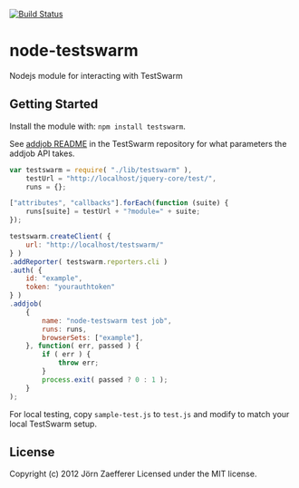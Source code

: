 [![Build Status](https://secure.travis-ci.org/Krinkle/node-testswarm.png?branch=rewrite)](http://travis-ci.org/Krinkle/node-testswarm)

# node-testswarm

Nodejs module for interacting with TestSwarm

## Getting Started
Install the module with: `npm install testswarm`.

See [addjob README](https://github.com/jquery/testswarm/tree/master/scripts/addjob#fields) in the TestSwarm repository for what parameters the addjob API takes.

```javascript
var testswarm = require( "./lib/testswarm" ),
	testUrl = "http://localhost/jquery-core/test/",
	runs = {};

["attributes", "callbacks"].forEach(function (suite) {
	runs[suite] = testUrl + "?module=" + suite;
});

testswarm.createClient( {
	url: "http://localhost/testswarm/"
} )
.addReporter( testswarm.reporters.cli )
.auth( {
	id: "example",
	token: "yourauthtoken"
} )
.addjob(
	{
		name: "node-testswarm test job",
		runs: runs,
		browserSets: ["example"],
	}, function( err, passed ) {
		if ( err ) {
			throw err;
		}
		process.exit( passed ? 0 : 1 );
	}
);
```

For local testing, copy `sample-test.js` to `test.js` and modify to match your local TestSwarm setup.

## License
Copyright (c) 2012 Jörn Zaefferer
Licensed under the MIT license.
